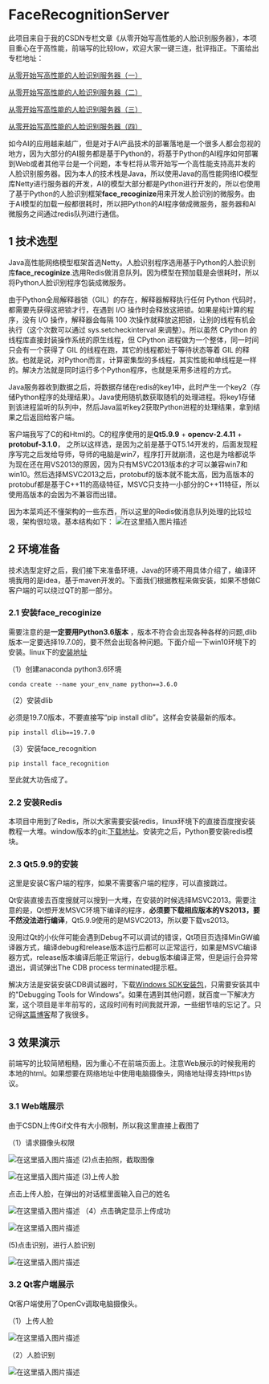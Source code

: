 # FaceRecognitionServer

此项目来自于我的CSDN专栏文章《从零开始写高性能的人脸识别服务器》，本项目重心在于高性能，前端写的比较low，欢迎大家一键三连，批评指正。下面给出专栏地址：

[从零开始写高性能的人脸识别服务器（一）](https://blog.csdn.net/qq_34037358/article/details/110426408)

[从零开始写高性能的人脸识别服务器（二）](https://blog.csdn.net/qq_34037358/article/details/110428524)

[从零开始写高性能的人脸识别服务器（三）](https://blog.csdn.net/qq_34037358/article/details/110797105)

[从零开始写高性能的人脸识别服务器（四）](https://blog.csdn.net/qq_34037358/article/details/110797939)

​	如今AI的应用越来越广，但是对于AI产品技术的部署落地是一个很多人都会忽视的地方，因为大部分的AI服务都是基于Python的，将基于Python的AI程序如何部署到Web或者其他平台是一个问题，本专栏将从零开始写一个高性能支持高并发的人脸识别服务器。因为本人的技术栈是Java，所以使用Java的高性能网络IO模型库Netty进行服务器的开发，AI的模型大部分都是Python进行开发的，所以也使用了基于Python的人脸识别框架**face_recoginize**用来开发人脸识别的微服务。由于AI模型的加载一般都很耗时，所以把Python的AI程序做成微服务，服务器和AI微服务之间通过redis队列进行通信。

## 1 技术选型

Java高性能网络模型框架首选Netty。人脸识别程序选用基于Python的人脸识别库**face_recoginize**.选用Redis做消息队列。因为模型在预加载是会很耗时，所以将Python人脸识别程序包装成微服务。

由于Python全局解释器锁（GIL）的存在，解释器解释执行任何 Python 代码时，都需要先获得这把锁才行，在遇到 I/O 操作时会释放这把锁。如果是纯计算的程序，没有 I/O 操作，解释器会每隔 100 次操作就释放这把锁，让别的线程有机会执行（这个次数可以通过 sys.setcheckinterval 来调整）。所以虽然 CPython 的线程库直接封装操作系统的原生线程，但 CPython 进程做为一个整体，同一时间只会有一个获得了 GIL 的线程在跑，其它的线程都处于等待状态等着 GIL 的释放。也就是说，对Python而言，计算密集型的多线程，其实性能和单线程是一样的。解决方法就是同时运行多个Python程序，也就是采用多进程的方式。

Java服务器收到数据之后，将数据存储在redis的key1中，此时产生一个key2（存储Python程序的处理结果）。Java使用随机数获取随机的处理进程。将key1存储到该进程监听的队列中，然后Java监听key2获取Python进程的处理结果，拿到结果之后返回给客户端。

客户端我写了C的和Html的。C的程序使用的是**Qt5.9.9** + **opencv-2.4.11** + **protobuf-3.1.0**， 之所以这样选，是因为之前是基于QT5.14开发的，后面发现程序写完之后发给导师，导师的电脑是win7，程序打开就崩溃，这也是为啥都说华为现在还在用VS2013的原因，因为只有MSVC2013版本的才可以兼容win7和win10。然后选择MSVC2013之后，protobuf的版本就不能太高，因为高版本的protobuf都是基于C++11的高级特征，MSVC只支持一小部分的C++11特征，所以使用高版本的会因为不兼容而出错。

因为本菜鸡还不懂架构的一些东西，所以这里的Redis做消息队列处理的比较垃圾，架构很垃圾。基本结构如下：
![在这里插入图片描述](https://img-blog.csdnimg.cn/20201201125633611.png?x-oss-process=image/watermark,type_ZmFuZ3poZW5naGVpdGk,shadow_10,text_aHR0cHM6Ly9ibG9nLmNzZG4ubmV0L3FxXzM0MDM3MzU4,size_16,color_FFFFFF,t_70#pic_center)

## 2 环境准备

​	技术选型定好之后，我们接下来准备环境，Java的环境不用具体介绍了，编译环境我用的是idea，基于maven开发的。下面我们根据教程来做安装，如果不想做C客户端的可以绕过QT的那一部分。

### 2.1 安装**face_recoginize**

需要注意的是**一定要用Python3.6版本** ，版本不符合会出现各种各样的问题,dlib版本一定要选择19.7.0的，要不然会出现各种问题。下面介绍一下win10环境下的安装。linux下的[安装地址](https://blog.csdn.net/weixin_40450867/article/details/81734815)

（1）创建anaconda python3.6环境

```shell
conda create --name your_env_name python==3.6.0
```

（2）安装dlib

必须是19.7.0版本，不要直接写“pip install dlib”。这样会安装最新的版本。

```shell
pip install dlib==19.7.0
```

（3）安装face_recognition

```shell
pip install face_recognition
```

至此就大功告成了。

### 2.2 安装Redis

本项目中用到了Redis，所以大家需要安装redis，linux环境下的直接百度搜安装教程一大堆。window版本的git:[下载地址](https://github.com/MicrosoftArchive/redis/releases)。安装完之后，Python要安装redis模块。

### 2.3 Qt5.9.9的安装

这里是安装C客户端的程序，如果不需要客户端的程序，可以直接跳过。

Qt安装直接去百度搜就可以搜到一大堆，在安装的时候选择MSVC2013。需要注意的是，Qt想开发MSVC环境下编译的程序，**必须要下载相应版本的VS2013，要不然没法进行编译**，Qt5.9.9使用的是MSVC2013，所以要下载vs2013。

没用过Qt的小伙伴可能会遇到Debug不可以调试的错误，Qt项目页选择MinGW编译器方式，编译debug和release版本运行后都可以正常运行，如果是MSVC编译器方式，release版本编译后能正常运行，debug版本编译正常，但是运行会异常退出，调试弹出The CDB process terminated提示框。

解决方法是安装安装CDB调试器时，下载[Windows SDK安装包](https://developer.microsoft.com/zh-cn/windows/downloads/sdk-archive)，只需要安装其中的"Debugging Tools for Windows“。如果在遇到其他问题，就百度一下解决方案，这个项目是半年前写的，这段时间有时间我就开源，一些细节啥的忘记了。只记得[这篇博客](https://blog.csdn.net/HuntCode/article/details/94552935)帮了我很多。

## 3 效果演示

前端写的比较简陋粗糙，因为重心不在前端页面上。注意Web展示的时候我用的本地的html。如果想要在网络地址中使用电脑摄像头，网络地址得支持Https协议。

### 3.1 Web端展示

由于CSDN上传Gif文件有大小限制，所以我这里直接上截图了

（1）请求摄像头权限

![在这里插入图片描述](https://img-blog.csdnimg.cn/2020120112485482.png?x-oss-process=image/watermark,type_ZmFuZ3poZW5naGVpdGk,shadow_10,text_aHR0cHM6Ly9ibG9nLmNzZG4ubmV0L3FxXzM0MDM3MzU4,size_16,color_FFFFFF,t_70#pic_center)
(2)点击拍照，截取图像


![在这里插入图片描述](https://img-blog.csdnimg.cn/20201201125230923.png?x-oss-process=image/watermark,type_ZmFuZ3poZW5naGVpdGk,shadow_10,text_aHR0cHM6Ly9ibG9nLmNzZG4ubmV0L3FxXzM0MDM3MzU4,size_16,color_FFFFFF,t_70#pic_center)
(3)上传人脸

点击上传人脸，在弹出的对话框里面输入自己的姓名


![在这里插入图片描述](https://img-blog.csdnimg.cn/20201201125300453.png?x-oss-process=image/watermark,type_ZmFuZ3poZW5naGVpdGk,shadow_10,text_aHR0cHM6Ly9ibG9nLmNzZG4ubmV0L3FxXzM0MDM3MzU4,size_16,color_FFFFFF,t_70#pic_center)
（4）点击确定显示上传成功


![在这里插入图片描述](https://img-blog.csdnimg.cn/20201201125505311.png?x-oss-process=image/watermark,type_ZmFuZ3poZW5naGVpdGk,shadow_10,text_aHR0cHM6Ly9ibG9nLmNzZG4ubmV0L3FxXzM0MDM3MzU4,size_16,color_FFFFFF,t_70#pic_center)

(5)点击识别，进行人脸识别


![在这里插入图片描述](https://img-blog.csdnimg.cn/20201201125536356.png?x-oss-process=image/watermark,type_ZmFuZ3poZW5naGVpdGk,shadow_10,text_aHR0cHM6Ly9ibG9nLmNzZG4ubmV0L3FxXzM0MDM3MzU4,size_16,color_FFFFFF,t_70#pic_center)

### 3.2 Qt客户端展示

Qt客户端使用了OpenCv调取电脑摄像头。

（1）上传人脸


![在这里插入图片描述](https://img-blog.csdnimg.cn/20201201125556354.png?x-oss-process=image/watermark,type_ZmFuZ3poZW5naGVpdGk,shadow_10,text_aHR0cHM6Ly9ibG9nLmNzZG4ubmV0L3FxXzM0MDM3MzU4,size_16,color_FFFFFF,t_70#pic_center)

（2）人脸识别

![在这里插入图片描述](https://img-blog.csdnimg.cn/20201201125619231.png?x-oss-process=image/watermark,type_ZmFuZ3poZW5naGVpdGk,shadow_10,text_aHR0cHM6Ly9ibG9nLmNzZG4ubmV0L3FxXzM0MDM3MzU4,size_16,color_FFFFFF,t_70#pic_center)